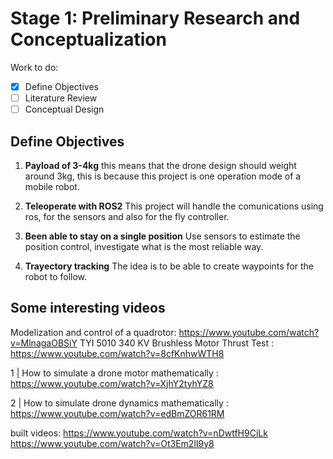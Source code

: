 # Stage 1: Preliminary Research and Conceptualization
Work to do:
- [x] Define Objectives
- [ ] Literature Review
- [ ] Conceptual Design

## Define Objectives

 1. **Payload of 3-4kg**
 this means that the drone  design should weight around 3kg, this is because this project is one operation mode of a mobile robot.
 
 2. **Teleoperate with ROS2**
 This project will handle the comunications using ros, for the sensors and also for the fly controller.
 
 3. **Been able to stay on a single position**
 Use sensors to estimate the position control, investigate what is the most reliable way.
 
 4. **Trayectory tracking**
 The idea is to be able to create waypoints for the robot to follow.

## Some interesting videos
Modelization and control of a quadrotor:   https://www.youtube.com/watch?v=MlnagaOBSiY
TYI 5010 340 KV Brushless Motor Thrust Test : https://www.youtube.com/watch?v=8cfKnhwWTH8


1 | How to simulate a drone motor mathematically : https://www.youtube.com/watch?v=XjhY2tyhYZ8

2 | How to simulate drone dynamics mathematically : https://www.youtube.com/watch?v=edBmZOR61RM


built videos:
https://www.youtube.com/watch?v=nDwtfH9CiLk
https://www.youtube.com/watch?v=Ot3Em2lI9y8


